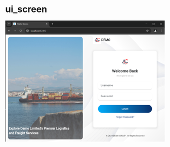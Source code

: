 # ui_screen

<p align="center">
  <img src = "ui_screen/assignment_ui.png" title="hover text">
</p>

